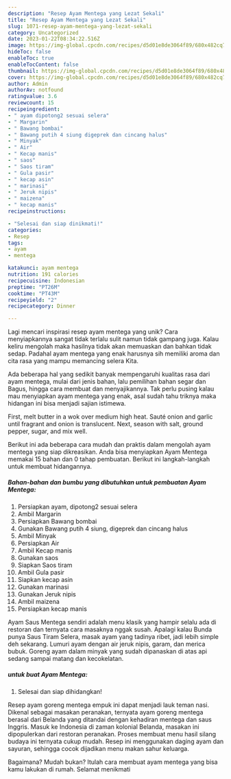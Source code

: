 ```yaml
---
description: "Resep Ayam Mentega yang Lezat Sekali"
title: "Resep Ayam Mentega yang Lezat Sekali"
slug: 1071-resep-ayam-mentega-yang-lezat-sekali
category: Uncategorized
date: 2023-01-22T08:34:22.516Z
image: https://img-global.cpcdn.com/recipes/d5d01e8de3064f89/680x482cq70/ayam-mentega-foto-resep-utama.jpg
hideToc: false
enableToc: true
enableTocContent: false
thumbnail: https://img-global.cpcdn.com/recipes/d5d01e8de3064f89/680x482cq70/ayam-mentega-foto-resep-utama.jpg
cover: https://img-global.cpcdn.com/recipes/d5d01e8de3064f89/680x482cq70/ayam-mentega-foto-resep-utama.jpg
author: Admin
authorAv: notfound
ratingvalue: 3.6
reviewcount: 15
recipeingredient:
- " ayam dipotong2 sesuai selera"
- " Margarin"
- " Bawang bombai"
- " Bawang putih 4 siung digeprek dan cincang halus"
- " Minyak"
- " Air"
- " Kecap manis"
- " saos"
- " Saos tiram"
- " Gula pasir"
- " kecap asin"
- " marinasi"
- " Jeruk nipis"
- " maizena"
- " kecap manis"
recipeinstructions:

- "Selesai dan siap dinikmati!"
categories:
- Resep
tags:
- ayam
- mentega

katakunci: ayam mentega 
nutrition: 191 calories
recipecuisine: Indonesian
preptime: "PT26M"
cooktime: "PT43M"
recipeyield: "2"
recipecategory: Dinner

---
```





Lagi mencari inspirasi resep ayam mentega yang unik? Cara menyiapkannya sangat tidak terlalu sulit namun tidak gampang juga. Kalau keliru mengolah maka hasilnya tidak akan memuaskan dan bahkan tidak sedap. Padahal ayam mentega yang enak harusnya sih memiliki aroma dan cita rasa yang mampu memancing selera Kita.





Ada beberapa hal yang sedikit banyak mempengaruhi kualitas rasa dari ayam mentega, mulai dari jenis bahan, lalu pemilihan bahan segar dan Bagus, hingga cara membuat dan menyajikannya. Tak perlu pusing kalau mau menyiapkan ayam mentega yang enak,      asal sudah tahu triknya maka hidangan ini bisa menjadi sajian istimewa.














First, melt butter in a wok over medium high heat. Sauté onion and garlic until fragrant and onion is translucent. Next, season with salt, ground pepper, sugar, and mix well.






Berikut ini ada beberapa cara mudah dan praktis dalam mengolah ayam mentega yang siap dikreasikan. Anda bisa menyiapkan Ayam Mentega memakai 15 bahan dan 0 tahap pembuatan. Berikut ini langkah-langkah untuk membuat hidangannya.

<!--inarticleads1-->

##### Bahan-bahan dan bumbu yang dibutuhkan untuk pembuatan Ayam Mentega:

1. Persiapkan  ayam, dipotong2 sesuai selera
1. Ambil  Margarin
1. Persiapkan  Bawang bombai
1. Gunakan  Bawang putih 4 siung, digeprek dan cincang halus
1. Ambil  Minyak
1. Persiapkan  Air
1. Ambil  Kecap manis
1. Gunakan  saos
1. Siapkan  Saos tiram
1. Ambil  Gula pasir
1. Siapkan  kecap asin
1. Gunakan  marinasi
1. Gunakan  Jeruk nipis
1. Ambil  maizena
1. Persiapkan  kecap manis


Ayam Saus Mentega sendiri adalah menu klasik yang hampir selalu ada di restoran dan ternyata cara masaknya nggak susah. Apalagi kalau Bunda punya Saus Tiram Selera, masak ayam yang tadinya ribet, jadi lebih simple deh sekarang. Lumuri ayam dengan air jeruk nipis, garam, dan merica bubuk. Goreng ayam dalam minyak yang sudah dipanaskan di atas api sedang sampai matang dan kecokelatan. 

<!--inarticleads2-->

#####  untuk buat Ayam Mentega:


1. Selesai dan siap dihidangkan!

Resep ayam goreng mentega empuk ini dapat menjadi lauk teman nasi. Dikenal sebagai masakan peranakan, ternyata ayam goreng mentega berasal dari Belanda yang ditandai dengan kehadiran mentega dan saus Inggris. Masuk ke Indonesia di zaman kolonial Belanda, masakan ini dipopulerkan dari restoran peranakan. Proses membuat menu hasil silang budaya ini ternyata cukup mudah. Resep ini menggunakan daging ayam dan sayuran, sehingga cocok dijadikan menu makan sahur keluarga. 

Bagaimana? Mudah bukan? Itulah cara membuat ayam mentega yang bisa kamu lakukan di rumah. Selamat menikmati
